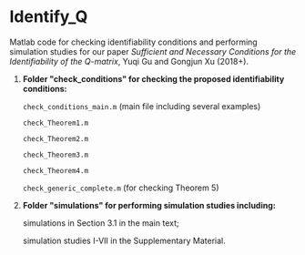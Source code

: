 # Identify_Q

Matlab code for checking identifiability conditions and performing simulation studies for our paper _Sufficient and Necessary Conditions for the Identifiability of the Q-matrix_, Yuqi Gu and Gongjun Xu (2018+).


1. **Folder "check_conditions" for checking the proposed identifiability conditions:**  

      `check_conditions_main.m` (main file including several examples)  
       
      `check_Theorem1.m`  
       
      `check_Theorem2.m`  
       
      `check_Theorem3.m`   
       
      `check_Theorem4.m`  
       
      `check_generic_complete.m` (for checking Theorem 5)

       
2. **Folder "simulations" for performing simulation studies including:**  

      simulations in Section 3.1 in the main text; 
      
      simulation studies I-VII in the Supplementary Material.

